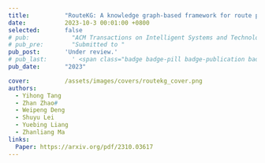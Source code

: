 ```yaml
---
title:          "RouteKG: A knowledge graph-based framework for route prediction on road networks"
date:           2023-10-3 00:01:00 +0800
selected:       false
# pub:            "ACM Transactions on Intelligent Systems and Technology"
# pub_pre:        "Submitted to "
pub_post:       'Under review.'
# pub_last:       ' <span class="badge badge-pill badge-publication badge-success">Spotlight</span>'
pub_date:       "2023"

cover:          /assets/images/covers/routekg_cover.png
authors:
  - Yihong Tang
  - Zhan Zhao#
  - Weipeng Deng
  - Shuyu Lei
  - Yuebing Liang
  - Zhanliang Ma
links:
  Paper: https://arxiv.org/pdf/2310.03617
---
```

